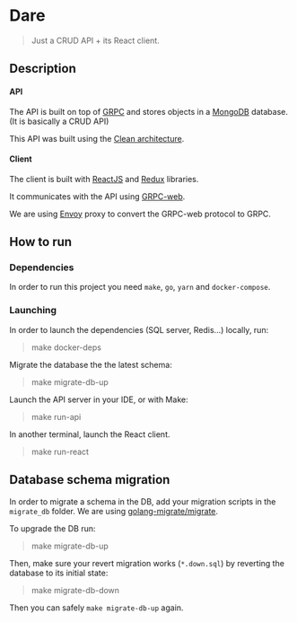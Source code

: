 Dare
====
> Just a CRUD API + its React client.

Description
-----------

#### API
The API is built on top of [GRPC](https://grpc.io/) and stores objects in a [MongoDB](https://www.mongodb.com/) database.
(It is basically a CRUD API)

This API was built using the [Clean architecture](http://blog.cleancoder.com/uncle-bob/2012/08/13/the-clean-architecture.html).

#### Client
The client is built with [ReactJS](https://reactjs.org/) and [Redux](https://redux.js.org/) libraries.

It communicates with the API using [GRPC-web](https://github.com/grpc/grpc-web).

We are using [Envoy](https://www.envoyproxy.io/) proxy to convert the GRPC-web protocol to GRPC.




How to run
----------

### Dependencies
In order to run this project you need `make`, `go`, `yarn` and `docker-compose`.
 
### Launching

In order to launch the dependencies (SQL server, Redis...) locally, run:
> make docker-deps

Migrate the database the the latest schema:
> make migrate-db-up

Launch the API server in your IDE, or with Make:
> make run-api

In another terminal, launch the React client.
> make run-react

Database schema migration 
-------------------

In order to migrate a schema in the DB, add your migration scripts in the `migrate_db` folder. 
We are using [golang-migrate/migrate](https://github.com/golang-migrate/migrate).

To upgrade the DB run:
> make migrate-db-up

Then, make sure your revert migration works (`*.down.sql`) by reverting the database to its initial state:
> make migrate-db-down

Then you can safely `make migrate-db-up` again.